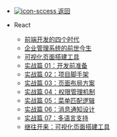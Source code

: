 - [ ![icon-sccess](../../_media/svg/exit.svg) 返回](../../README.md)

- React

  - [前端开发的四个时代](web/react/前端开发的四个时代.md)
  - [企业管理系统的前世今生](web/react/企业管理系统的前世今生.md)
  - [可视化页面搭建工具](web/react/可视化页面搭建工具.md)
  - [实战篇 01：开发前准备](web/react/实战篇01：开发前准备.md)
  - [实战篇 02：项目脚手架](web/react/实战篇02：项目脚手架.md)
  - [实战篇 03：页面布局方案](web/react/实战篇03：页面布局方案.md)
  - [实战篇 04：权限管理机制](web/react/实战篇04：权限管理机制.md)
  - [实战篇 05：菜单匹配逻辑](web/react/实战篇05：菜单匹配逻辑.md)
  - [实战篇 06：消息通知设计](web/react/实战篇06：消息通知设计.md)
  - [实战篇 07：多语言支持](web/react/实战篇07：多语言支持.md)
  - [继往开来：可视化页面搭建工具](web/react/继往开来：可视化页面搭建工具.md)
